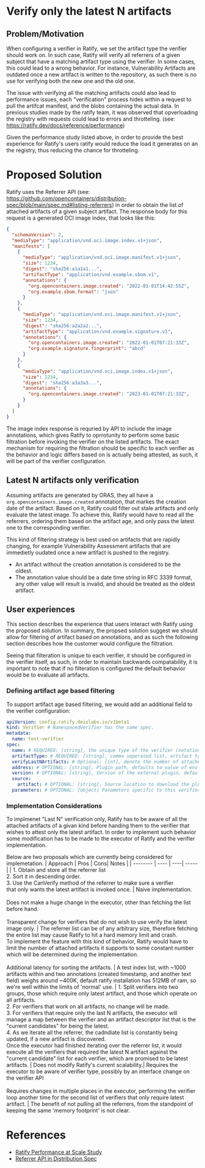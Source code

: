 # Verify only the latest N artifacts 

## Problem/Motivation

When configuring a verifier in Ratify, we set the artifact type the verifier should work on. In such case, Ratify will verify all referrers of a given subject that have a matching artifact type using the verifier.
In some cases, this could lead to a wrong behavior. For instance, Vulnerability Artifacts are outdated once a new artifact is written to the repository, as such there is no use for verifying both the new one and the old one.

The issue with verifying all the matching artifacts could also lead to performance issues, each "verification" process hides within a request to pull the artifcat manifest, and the blobs containing the actual data.
In previous studies made by the ratify team, it was observed that opverloading the registry with requests could lead to errors and throtteling. (see: https://ratify.dev/docs/reference/performance)

Given the performance study listed above, in order to provide the best experience for Ratify's users ratify would reduce the load it generates on an the registry, thus reducing the chance for throtteling.

# Proposed Solution

Ratify uses the Referrer API (see: https://github.com/opencontainers/distribution-spec/blob/main/spec.md#listing-referrers) in order to obtain the list of attached artifacts of a given subject artifact. The response body for this request is a generated OCI image index, that looks like this:

```json
{
  "schemaVersion": 2,
  "mediaType": "application/vnd.oci.image.index.v1+json",
  "manifests": [
    {
      "mediaType": "application/vnd.oci.image.manifest.v1+json",
      "size": 1234,
      "digest": "sha256:a1a1a1...",
      "artifactType": "application/vnd.example.sbom.v1",
      "annotations": {
        "org.opencontainers.image.created": "2022-01-01T14:42:55Z",
        "org.example.sbom.format": "json"
      }
    },
    {
      "mediaType": "application/vnd.oci.image.manifest.v1+json",
      "size": 1234,
      "digest": "sha256:a2a2a2...",
      "artifactType": "application/vnd.example.signature.v1",
      "annotations": {
        "org.opencontainers.image.created": "2022-01-01T07:21:33Z",
        "org.example.signature.fingerprint": "abcd"
      }
    },
    {
      "mediaType": "application/vnd.oci.image.index.v1+json",
      "size": 1234,
      "digest": "sha256:a3a3a3...",
      "annotations": {
        "org.opencontainers.image.created": "2023-01-01T07:21:33Z",
      }
    }
  ]
}
```

The image index response is requried by API to include the image annotations, which gives Ratify to oprrotunity to perform some basic filtration before invoking the verifier on the listed artifacts. The exact mechanism for requiring the filtration should be specific to each verifier as the behavior and logic differs based on is actually being attested, as such, it will be part of the verifier configuration.

## Latest N artifacts only verification

Assuming artifacts are generated by ORAS, they all have a `org.opencontainers.image.created` annotation, that markes the creation date of the artifact. Based on it, Ratify could filter out stale artifacts and only evaluate the latest image. To achieve this, Ratify would have to read all the referrers, ordering them based on the artifact age, and only pass the latest one to the corresponding verifier.

This kind of filtering strategy is best used on artifacts that are rapidly changing, for example Vulnerability Assessment artifacts that are immedietly oudated once a new artifact is pushed to the registry.

* An artifact without the creation annotation is considered to be the oldest.
* The annotation value should be a date time string in RFC 3339 format, any other value will result is invalid, and should be treated as the oldest artifact. 

## User experiences

This section describes the experience that users interact with Ratify using the proposed solution. In summary, the propsed solution suggest we should allow for filtering of artifact based on annotations, and as such the following section describes how the customer would configure the filtration.

Seeing that filteration is unique to each verifier, it should be configured in the verifier itself, as such, in order to maintain backwards compatability, it is important to note that if no filteration is configured the default behavior would be to evaluate all artifacts.

### Defining artifact age based filtering

To support artifact age based filtering, we would add an additional field to the verifier configuration:

```yaml
apiVersion: config.ratify.deislabs.io/v1beta1
kind: Verifier # NamespacedVerifier has the same spec.
metadata:
  name: test-verifier
spec:
  name: # REQUIRED: [string], the unique type of the verifier (notation, cosign)
  artifactType: # REQUIRED: [string], comma seperated list, artifact type this verifier handles
  verifyLastNArtifacts: # Optional: [int], denote the number of attached artfacts that should be verified. only the Last n will be verified. if not defined, all artifacts will be verified.
  address: # OPTIONAL: [string], Plugin path, defaults to value of env "RATIFY_CONFIG" or "~/.ratify/plugins"
  version: # OPTIONAL: [string], Version of the external plugin, defaults to 1.0.0. On ratify initialization, the specified version will be validated against the supported plugin version.
  source:
    artifact: # OPTIONAL: [string], Source location to download the plugin binary, learn more at docs/reference/dynamic-plugins.md e.g. wabbitnetworks.azurecr.io/test sample-verifier-plugin:v1
  parameters: # OPTIONAL: [object] Parameters specific to this verifier
```

### Implementation Considerations
To implmenet "Last N" verification only, Ratify has to be aware of all the attached artifacts of a givan kind before handing them to the verifier that wishes to attest only the latest artifact. In order to implement such behavior some modification has to be made to the executor of Ratify and the verifier implementation.

Below are two proposals which are currently being considered for implemetation.
| Approach | Pros | Cons| Notes |
| -------- | ---- | ----| ----- |
| 1. Obtain and store all the referrer list <br/> 2. Sort it in descending order. <br/> 3. Use the CanVerify method of the referrer to make sure a verifier <br/>that only wants the latest artifact is invoked once. | Naive implementation.<br/><br/>Does not make a huge change in the executor, other than fetching the list before hand.<br/><br/>Transparent change for verifiers that do not wish to use verify the latest image only. | The referrer list can be of any arbitrary size, therefore fetching the entire list may cause Ratify to hit a hard memory limit and crash.<br/>To implement the feature with this kind of behavior, Ratify would have to limit the number of attached artifacts it supports to some constant number which will be determined during the implementation.<br/><br/>Additional latency for sorting the artifacts. | A test index list, with ~1000 artifacts within and two annotations (created timestamp, and another text field) weighs around ~400K, default ratify installation has 512MB of ram, so we're well within the limits of 'normal' use. 
| 1. Split verifiers into two groups, those which require only latest artifact, and those which operate on all artifacts.<br/>2. For verifiers that work on all artifacts, no change will be made.<br/>3. For verifiers that require only the last N artifacts, the executor will manage a map between the verifier and an artifact descriptor list that is the "current candidates" for being the latest.<br/>4. As we iterate all the referrer, the cadndiate list is constantly being updated, if a new artifact is discovered.<br/>Once the executor had finished iterating over the referrer list, it would execute all the verifiers that required the latest N artifact against the "current candidate" list for each verifier, which are promised to be latest artifacts. | Does not modify Ratify's current scalability.| Requires the executor to be aware of verifier type, possibly by an interface change on the verifier API<br/><br/>Requires changes in multiple places in the executor, performing the verifier loop another time for the second list of verifiers that only require latest artifact. | The benefit of not pulling all the referrers, from the standpoint of keeping the same 'memory footprint' is not clear.

# References

* [Ratify Performance at Scale Study](https://ratify.dev/docs/reference/performance)
* [Referrer API in Distribution Spec](https://github.com/opencontainers/distribution-spec/blob/main/spec.md#listing-referrers)